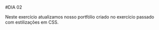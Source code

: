 #DIA 02

Neste exercício atualizamos nosso portfólio criado no exercício passado com estilizações em CSS.
